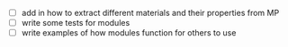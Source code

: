 - [ ] add in how to extract different materials and their properties from MP
- [ ] write some tests for modules
- [ ] write examples of how modules function for others to use